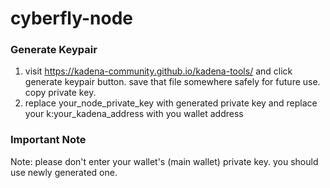 # cyberfly-node

### Generate Keypair 

1. visit https://kadena-community.github.io/kadena-tools/ and click generate keypair button. save that file somewhere safely for future use. copy private key.
2. replace your_node_private_key with generated private key and replace your k:your_kadena_address with you wallet address

### Important Note

Note: please don't enter your wallet's (main wallet) private key. you should use newly generated one.
